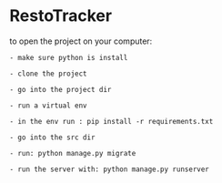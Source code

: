 # RestoTracker
to open the project on your computer:

    - make sure python is install

    - clone the project

    - go into the project dir

    - run a virtual env

    - in the env run : pip install -r requirements.txt

    - go into the src dir

    - run: python manage.py migrate

    - run the server with: python manage.py runserver